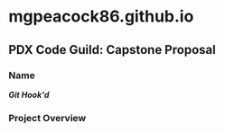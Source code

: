 # mgpeacock86.github.io

## PDX Code Guild: Capstone Proposal

### Name

***Git Hook'd***

### Project Overview
